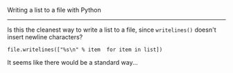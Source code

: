 Writing a list to a file with Python

----

Is this the cleanest way to write a list to a file, since `writelines()` doesn't insert newline characters?


    file.writelines(["%s\n" % item  for item in list])

It seems like there would be a standard way...